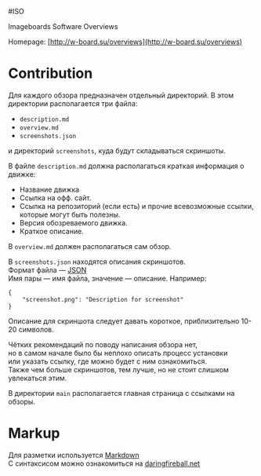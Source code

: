 #ISO

Imageboards Software Overviews

Homepage: [http://w-board.su/overviews](http://w-board.su/overviews)

# Contribution

Для каждого обзора предназначен отдельный директорий.
В этом директории располагается три файла: 

- `description.md`
- `overview.md`
- `screenshots.json` 

и директорий `screenshots`, куда будут складываться скриншоты.

В файле `description.md` должна располагаться краткая информация о движке:

- Название движка
- Ссылка на офф. сайт.
- Ссылка на репозиторий (если есть) и прочие всевозможные ссылки, которые могут быть полезны.
- Версия обозреваемого движка.
- Краткое описание.

В `overview.md` должен располагаться сам обзор.

В `screenshots.json` находятся описания скриншотов.<br />
Формат файла &mdash; [JSON](http://ru.wikipedia.org/wiki/JSON)<br />
Имя пары &mdash; имя файла, значение &mdash; описание. Например:

	{
		"screenshot.png": "Description for screenshot"
	}

Описание для скриншота следует давать короткое, приблизительно 10-20 символов.

Чётких рекомендаций по поводу написания обзора нет,<br />
но в самом начале было бы неплохо описать процесс установки<br />
или указать ссылку, где можно будет с ним ознакомиться.<br />
Также чем больше скриншотов, тем лучше, но не стоит слишком увлекаться этим.

В директории `main` располагается главная страница с ссылками на обзоры.

# Markup

Для разметки используется [Markdown](http://ru.wikipedia.org/wiki/Markdown)<br />
С синтаксисом можно ознакомиться на [daringfireball.net](http://daringfireball.net/projects/markdown/syntax)